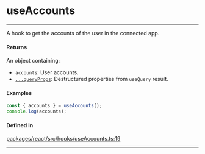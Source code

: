 # useAccounts
---

A hook to get the accounts of the user in the connected app.

#### Returns

An object containing:
- `accounts`: User accounts.
- [`...queryProps`](https://tanstack.com/query/latest/docs/framework/react/reference/useQuery): Destructured properties from `useQuery` result.

#### Examples

```ts
const { accounts } = useAccounts();
console.log(accounts);
```

#### Defined in
[packages/react/src/hooks/useAccounts.ts:19](https://github.com/fuellabs/fuel-connectors/blob/main/packages/react/src/hooks/useAccounts.ts#L19)

___
